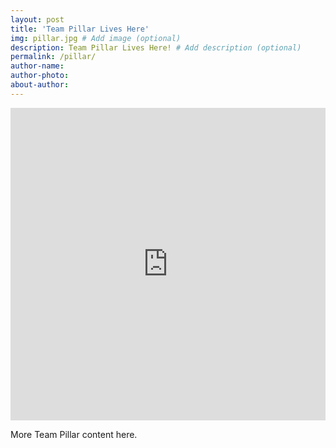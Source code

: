 ```yaml
---
layout: post
title: 'Team Pillar Lives Here'
img: pillar.jpg # Add image (optional)
description: Team Pillar Lives Here! # Add description (optional)
permalink: /pillar/
author-name: 
author-photo: 
about-author: 
---
```


<iframe src="https://calendar.google.com/calendar/embed?src=k5a2qtc407ldog4veep03760d4%40group.calendar.google.com&ctz=America%2FLos_Angeles" style="border: 0" width="100%" height="500" frameborder="0" scrolling="no"><p>I'm in the calendar</p></iframe>

More Team Pillar content here.
